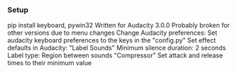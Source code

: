 ### Setup
   pip install keyboard, pywin32
   Written for Audacity 3.0.0
   Probably broken for other versions due to menu changes
   Change Audacity preferences:
       Set audacity keyboard preferences to the keys in the "config.py"
   Set effect defaults in Audacity:
       "Label Sounds"
           Minimum silence duration: 2 seconds
           Label type:               Region between sounds
       "Compressor"
           Set attack and release times to their minimum value